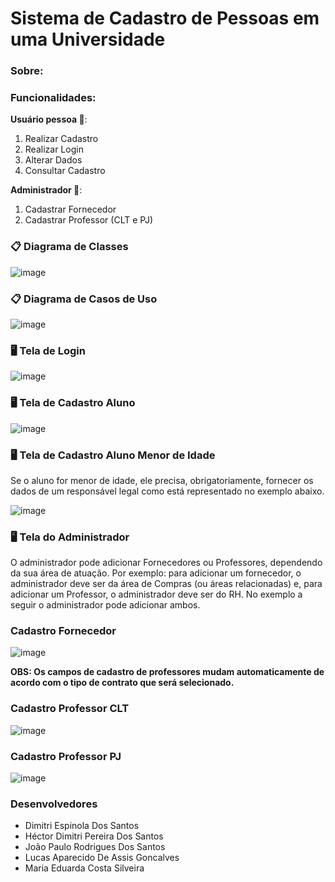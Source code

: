 # Sistema de Cadastro de Pessoas em uma Universidade

### Sobre: 

### Funcionalidades:  

**Usuário pessoa 👤**:  
1. Realizar Cadastro  
2. Realizar Login   
3. Alterar Dados  
4. Consultar Cadastro  

**Administrador 👤**:  
1. Cadastrar Fornecedor  
2. Cadastrar Professor (CLT e PJ)  
 
### 📋 **Diagrama de Classes**  
![image](https://github.com/Maria-Eduarda-Costa-Silveira/Sistema-Cadastro/blob/main/Imagens/Diagrama%20de%20Classes%20PI.png?raw=true)

### 📋 **Diagrama de Casos de Uso**  
![image](https://github.com/Maria-Eduarda-Costa-Silveira/Sistema-Cadastro/blob/main/Imagens/Diagrama%20de%20caso%20de%20uso.png?raw=true)

 ### 🖥️ **Tela de Login**  
![image](https://github.com/Maria-Eduarda-Costa-Silveira/Sistema-Cadastro/blob/main/Imagens/Login.jpeg?raw=true)  

 ### 🖥️ **Tela de Cadastro Aluno**
![image](https://github.com/Maria-Eduarda-Costa-Silveira/Sistema-Cadastro/blob/main/Imagens/Cad%20Aluno%20(+18).jpeg?raw=true)  

 ### 🖥️ **Tela de Cadastro Aluno Menor de Idade**   

Se o aluno for menor de idade, ele precisa, obrigatoriamente, fornecer os dados de um responsável legal como está representado no exemplo abaixo.   

![image](https://github.com/Maria-Eduarda-Costa-Silveira/Sistema-Cadastro/blob/main/Imagens/Cad%20Aluno%20(Menor).jpeg?raw=true)

 ### 🖥️ **Tela do Administrador**  

O administrador pode adicionar Fornecedores ou Professores, dependendo da sua área de atuação. Por exemplo: para adicionar um fornecedor, o administrador deve ser da área de Compras (ou áreas relacionadas) e, para adicionar um Professor, o administrador deve ser do RH. No exemplo a seguir o administrador pode adicionar ambos.  

### Cadastro Fornecedor

![image](https://github.com/Maria-Eduarda-Costa-Silveira/Sistema-Cadastro/blob/main/Imagens/Cad%20Fornecedor.jpeg?raw=true)  

**OBS: Os campos de cadastro de professores mudam automaticamente de acordo com o tipo de contrato que será selecionado.**

### Cadastro Professor CLT

![image](https://github.com/Maria-Eduarda-Costa-Silveira/Sistema-Cadastro/blob/main/Imagens/Cad%20Professor%20CLT.jpeg?raw=true)

### Cadastro Professor PJ

![image](https://github.com/Maria-Eduarda-Costa-Silveira/Sistema-Cadastro/blob/main/Imagens/Cad%20Professor%20PJ.jpeg?raw=true)  

### Desenvolvedores  
- Dimitri Espinola Dos Santos
- Héctor Dimitri Pereira Dos Santos
- João Paulo Rodrigues Dos Santos
- Lucas Aparecido De Assis Goncalves
- Maria Eduarda Costa Silveira

